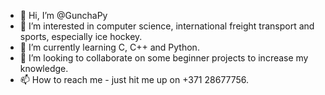 - 👋 Hi, I’m @GunchaPy
- 👀 I’m interested in computer science, international freight transport and sports, especially ice hockey.
- 🌱 I’m currently learning C, C++ and Python.
- 💞️ I’m looking to collaborate on some beginner projects to increase my knowledge.
- 📫 How to reach me - just hit me up on +371 28677756.

<!---
GunchaPy/GunchaPy is a ✨ special ✨ repository because its `README.md` (this file) appears on your GitHub profile.
You can click the Preview link to take a look at your changes.
--->
